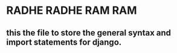# RADHE RADHE RAM RAM
## this the file to store the general syntax and import statements for django.

